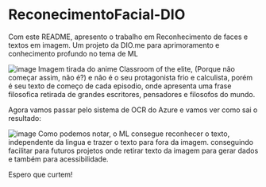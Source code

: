 # ReconecimentoFacial-DIO

Com este README, apresento o trabalho em Reconhecimento de faces e textos em imagem.
Um projeto da DIO.me para aprimoramento e conhecimento profundo no tema de ML

![image](https://github.com/BrunoBirello/ReconecimentoFacial-DIO/assets/123588649/d2f21528-c940-4c49-8135-5f3e33a11468)
Imagem tirada do anime Classroom of the elite, (Porque não começar assim, não é?) e não é o seu protagonista frio e calculista, porém é seu texto de começo de cada episodio, onde apresenta uma frase filosofica retirada de grandes escritores, pensadores e filosofos do mundo.

Agora vamos passar pelo sistema de OCR do Azure e vamos ver como sai o resultado:

![image](https://github.com/BrunoBirello/ReconecimentoFacial-DIO/assets/123588649/7a3f6240-1b50-4b76-badc-c25c3d137abc)
Como podemos notar, o ML consegue reconhecer o texto, independente da lingua e trazer o texto para fora da imagem. conseguindo facilitar para futuros projetos onde retirar texto da imagem para gerar dados e também para acessibilidade.

Espero que curtem!
